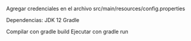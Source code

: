 Agregar credenciales en el archivo src/main/resources/config.properties

Dependencias:
JDK 12
Gradle

Compilar con gradle build
Ejecutar con gradle run